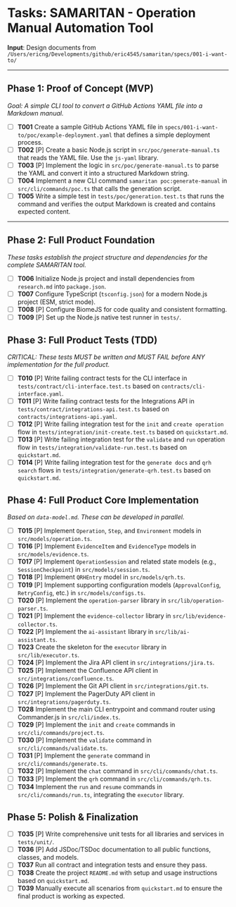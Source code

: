 # Tasks: SAMARITAN - Operation Manual Automation Tool

**Input**: Design documents from `/Users/ericng/Developments/github/eric4545/samaritan/specs/001-i-want-to/`

---

## Phase 1: Proof of Concept (MVP)
*Goal: A simple CLI tool to convert a GitHub Actions YAML file into a Markdown manual.*

- [ ] **T001** Create a sample GitHub Actions YAML file in `specs/001-i-want-to/poc/example-deployment.yaml` that defines a simple deployment process.
- [ ] **T002** [P] Create a basic Node.js script in `src/poc/generate-manual.ts` that reads the YAML file. Use the `js-yaml` library.
- [ ] **T003** [P] Implement the logic in `src/poc/generate-manual.ts` to parse the YAML and convert it into a structured Markdown string.
- [ ] **T004** Implement a new CLI command `samaritan poc:generate-manual` in `src/cli/commands/poc.ts` that calls the generation script.
- [ ] **T005** Write a simple test in `tests/poc/generation.test.ts` that runs the command and verifies the output Markdown is created and contains expected content.

---

## Phase 2: Full Product Foundation
*These tasks establish the project structure and dependencies for the complete SAMARITAN tool.*

- [ ] **T006** Initialize Node.js project and install dependencies from `research.md` into `package.json`.
- [ ] **T007** Configure TypeScript (`tsconfig.json`) for a modern Node.js project (ESM, strict mode).
- [ ] **T008** [P] Configure BiomeJS for code quality and consistent formatting.
- [ ] **T009** [P] Set up the Node.js native test runner in `tests/`.

## Phase 3: Full Product Tests (TDD)
*CRITICAL: These tests MUST be written and MUST FAIL before ANY implementation for the full product.*

- [ ] **T010** [P] Write failing contract tests for the CLI interface in `tests/contract/cli-interface.test.ts` based on `contracts/cli-interface.yaml`.
- [ ] **T011** [P] Write failing contract tests for the Integrations API in `tests/contract/integrations-api.test.ts` based on `contracts/integrations-api.yaml`.
- [ ] **T012** [P] Write failing integration test for the `init` and `create operation` flow in `tests/integration/init-create.test.ts` based on `quickstart.md`.
- [ ] **T013** [P] Write failing integration test for the `validate` and `run` operation flow in `tests/integration/validate-run.test.ts` based on `quickstart.md`.
- [ ] **T014** [P] Write failing integration test for the `generate docs` and `qrh search` flows in `tests/integration/generate-qrh.test.ts` based on `quickstart.md`.

## Phase 4: Full Product Core Implementation
*Based on `data-model.md`. These can be developed in parallel.*

- [ ] **T015** [P] Implement `Operation`, `Step`, and `Environment` models in `src/models/operation.ts`.
- [ ] **T016** [P] Implement `EvidenceItem` and `EvidenceType` models in `src/models/evidence.ts`.
- [ ] **T017** [P] Implement `OperationSession` and related state models (e.g., `SessionCheckpoint`) in `src/models/session.ts`.
- [ ] **T018** [P] Implement `QRHEntry` model in `src/models/qrh.ts`.
- [ ] **T019** [P] Implement supporting configuration models (`ApprovalConfig`, `RetryConfig`, etc.) in `src/models/configs.ts`.
- [ ] **T020** [P] Implement the `operation-parser` library in `src/lib/operation-parser.ts`.
- [ ] **T021** [P] Implement the `evidence-collector` library in `src/lib/evidence-collector.ts`.
- [ ] **T022** [P] Implement the `ai-assistant` library in `src/lib/ai-assistant.ts`.
- [ ] **T023** Create the skeleton for the `executor` library in `src/lib/executor.ts`.
- [ ] **T024** [P] Implement the Jira API client in `src/integrations/jira.ts`.
- [ ] **T025** [P] Implement the Confluence API client in `src/integrations/confluence.ts`.
- [ ] **T026** [P] Implement the Git API client in `src/integrations/git.ts`.
- [ ] **T027** [P] Implement the PagerDuty API client in `src/integrations/pagerduty.ts`.
- [ ] **T028** Implement the main CLI entrypoint and command router using Commander.js in `src/cli/index.ts`.
- [ ] **T029** [P] Implement the `init` and `create` commands in `src/cli/commands/project.ts`.
- [ ] **T030** [P] Implement the `validate` command in `src/cli/commands/validate.ts`.
- [ ] **T031** [P] Implement the `generate` command in `src/cli/commands/generate.ts`.
- [ ] **T032** [P] Implement the `chat` command in `src/cli/commands/chat.ts`.
- [ ] **T033** [P] Implement the `qrh` command in `src/cli/commands/qrh.ts`.
- [ ] **T034** Implement the `run` and `resume` commands in `src/cli/commands/run.ts`, integrating the `executor` library.

## Phase 5: Polish & Finalization

- [ ] **T035** [P] Write comprehensive unit tests for all libraries and services in `tests/unit/`.
- [ ] **T036** [P] Add JSDoc/TSDoc documentation to all public functions, classes, and models.
- [ ] **T037** Run all contract and integration tests and ensure they pass.
- [ ] **T038** Create the project `README.md` with setup and usage instructions based on `quickstart.md`.
- [ ] **T039** Manually execute all scenarios from `quickstart.md` to ensure the final product is working as expected.